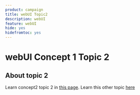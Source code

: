 ```yaml
---
product: campaign
title: webUI Topic2
description: webUI
feature: webUI
hide: yes
hidefromtoc: yes
---
```

# webUI Concept 1 Topic 2

## About topic 2

Learn concept2 topic 2 in [this page](../concept2/topic2.md).
Learn this other topic [here](../../automation/workflow/about-workflows.md)